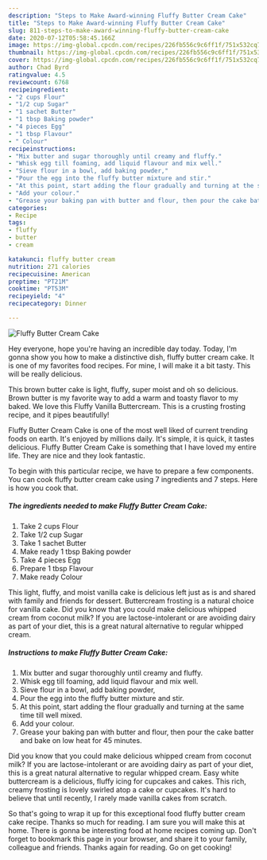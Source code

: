 ```yaml
---
description: "Steps to Make Award-winning Fluffy Butter Cream Cake"
title: "Steps to Make Award-winning Fluffy Butter Cream Cake"
slug: 811-steps-to-make-award-winning-fluffy-butter-cream-cake
date: 2020-07-12T05:58:45.166Z
image: https://img-global.cpcdn.com/recipes/226fb556c9c6ff1f/751x532cq70/fluffy-butter-cream-cake-recipe-main-photo.jpg
thumbnail: https://img-global.cpcdn.com/recipes/226fb556c9c6ff1f/751x532cq70/fluffy-butter-cream-cake-recipe-main-photo.jpg
cover: https://img-global.cpcdn.com/recipes/226fb556c9c6ff1f/751x532cq70/fluffy-butter-cream-cake-recipe-main-photo.jpg
author: Chad Byrd
ratingvalue: 4.5
reviewcount: 6768
recipeingredient:
- "2 cups Flour"
- "1/2 cup Sugar"
- "1 sachet Butter"
- "1 tbsp Baking powder"
- "4 pieces Egg"
- "1 tbsp Flavour"
- " Colour"
recipeinstructions:
- "Mix butter and sugar thoroughly until creamy and fluffy."
- "Whisk egg till foaming, add liquid flavour and mix well."
- "Sieve flour in a bowl, add baking powder,"
- "Pour the egg into the fluffy butter mixture and stir."
- "At this point, start adding the flour gradually and turning at the same time till well mixed."
- "Add your colour."
- "Grease your baking pan with butter and flour, then pour the cake batter and bake on low heat for 45 minutes."
categories:
- Recipe
tags:
- fluffy
- butter
- cream

katakunci: fluffy butter cream 
nutrition: 271 calories
recipecuisine: American
preptime: "PT21M"
cooktime: "PT53M"
recipeyield: "4"
recipecategory: Dinner

---
```



![Fluffy Butter Cream Cake](https://img-global.cpcdn.com/recipes/226fb556c9c6ff1f/751x532cq70/fluffy-butter-cream-cake-recipe-main-photo.jpg)

Hey everyone, hope you're having an incredible day today. Today, I'm gonna show you how to make a distinctive dish, fluffy butter cream cake. It is one of my favorites food recipes. For mine, I will make it a bit tasty. This will be really delicious.

This brown butter cake is light, fluffy, super moist and oh so delicious. Brown butter is my favorite way to add a warm and toasty flavor to my baked. We love this Fluffy Vanilla Buttercream. This is a crusting frosting recipe, and it pipes beautifully!

Fluffy Butter Cream Cake is one of the most well liked of current trending foods on earth. It's enjoyed by millions daily. It's simple, it is quick, it tastes delicious. Fluffy Butter Cream Cake is something that I have loved my entire life. They are nice and they look fantastic.


To begin with this particular recipe, we have to prepare a few components. You can cook fluffy butter cream cake using 7 ingredients and 7 steps. Here is how you cook that.

<!--inarticleads1-->

##### The ingredients needed to make Fluffy Butter Cream Cake:

1. Take 2 cups Flour
1. Take 1/2 cup Sugar
1. Take 1 sachet Butter
1. Make ready 1 tbsp Baking powder
1. Take 4 pieces Egg
1. Prepare 1 tbsp Flavour
1. Make ready  Colour


This light, fluffy, and moist vanilla cake is delicious left just as is and shared with family and friends for dessert. Buttercream frosting is a natural choice for vanilla cake. Did you know that you could make delicious whipped cream from coconut milk? If you are lactose-intolerant or are avoiding dairy as part of your diet, this is a great natural alternative to regular whipped cream. 

<!--inarticleads2-->

##### Instructions to make Fluffy Butter Cream Cake:

1. Mix butter and sugar thoroughly until creamy and fluffy.
1. Whisk egg till foaming, add liquid flavour and mix well.
1. Sieve flour in a bowl, add baking powder,
1. Pour the egg into the fluffy butter mixture and stir.
1. At this point, start adding the flour gradually and turning at the same time till well mixed.
1. Add your colour.
1. Grease your baking pan with butter and flour, then pour the cake batter and bake on low heat for 45 minutes.


Did you know that you could make delicious whipped cream from coconut milk? If you are lactose-intolerant or are avoiding dairy as part of your diet, this is a great natural alternative to regular whipped cream. Easy white buttercream is a delicious, fluffy icing for cupcakes and cakes. This rich, creamy frosting is lovely swirled atop a cake or cupcakes. It&#39;s hard to believe that until recently, I rarely made vanilla cakes from scratch. 

So that's going to wrap it up for this exceptional food fluffy butter cream cake recipe. Thanks so much for reading. I am sure you will make this at home. There is gonna be interesting food at home recipes coming up. Don't forget to bookmark this page in your browser, and share it to your family, colleague and friends. Thanks again for reading. Go on get cooking!
